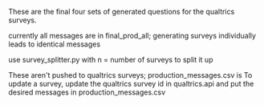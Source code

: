 These are the final four sets of generated questions for the qualtrics surveys.

currently all messages are in final_prod_all; 
generating surveys individually leads to identical messages

use survey_splitter.py with n = number of surveys to split it up

These aren't pushed to qualtrics surveys; production_messages.csv is
To update a survey, update the qualtrics survey id in qualtrics.api and put the desired messages
in production_messages.csv